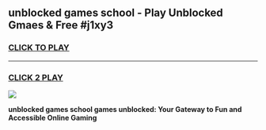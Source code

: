 
## unblocked games school - Play Unblocked Gmaes & Free #j1xy3
<h3>
<a href="https://news.freeplayer.one?title=unblocked_games_school&ref=03M">CLICK TO PLAY</a></h3>
<hr>

<h3>
<a href="https://news.freeplayer.one?title=unblocked_games_school&ref=03M">CLICK 2 PLAY</a>
  
</h3>

<a href="https://news.freeplayer.one?title=unblocked_games_school&ref=03M"><img src="https://clearcache.store/games.png"></a>


**unblocked games school games unblocked: Your Gateway to Fun and Accessible Online Gaming**
